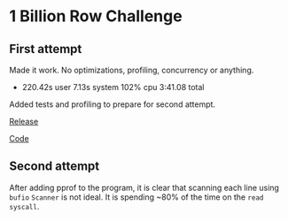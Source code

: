 # 1 Billion Row Challenge

## First attempt

Made it work. No optimizations, profiling, concurrency or anything.

- 220.42s user 7.13s system 102% cpu 3:41.08 total

Added tests and profiling to prepare for second attempt.

[Release](https://github.com/Pedr0Rocha/1-billion-row-challenge/releases/tag/v1.0)

[Code](https://github.com/Pedr0Rocha/1-billion-row-challenge/tree/v1.0)

## Second attempt

After adding pprof to the program, it is clear that scanning each line using
`bufio` `Scanner` is not ideal. It is spending ~80% of the time on the
`read` `syscall`.
